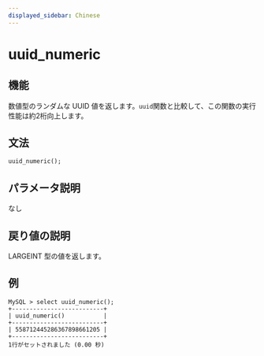 ```yaml
---
displayed_sidebar: Chinese
---
```


# uuid_numeric

## 機能

数値型のランダムな UUID 値を返します。`uuid`関数と比較して、この関数の実行性能は約2桁向上します。

## 文法

```Haskell
uuid_numeric();
```

## パラメータ説明

なし

## 戻り値の説明

LARGEINT 型の値を返します。

## 例

```Plain Text
MySQL > select uuid_numeric();
+--------------------------+
| uuid_numeric()           |
+--------------------------+
| 558712445286367898661205 |
+--------------------------+
1行がセットされました (0.00 秒)
```
